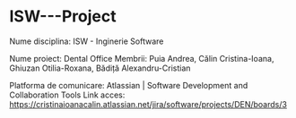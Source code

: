 # ISW---Project

Nume disciplina: ISW - Inginerie Software

Nume proiect: Dental Office
Membrii: 
  Puia Andrea,
  Călin Cristina-Ioana,
  Ghiuzan Otilia-Roxana,
  Bădiță Alexandru-Cristian

Platforma de comunicare: Atlassian | Software Development and Collaboration Tools
   Link acces: https://cristinaioanacalin.atlassian.net/jira/software/projects/DEN/boards/3
